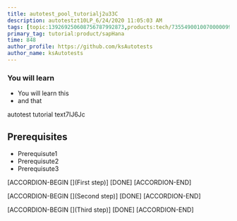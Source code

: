 ```yaml
---
title: autotest_pool_tutorialj2u33C
description: autotestzt10LP_6/24/2020 11:05:03 AM
tags: [topic:139269250608756787992873,products:tech/73554900100700000996,tutorial:experience/advanced]
primary_tag: tutorial:product/sapHana
time: 848
author_profile: https://github.com/ksAutotests
author_name: ksAutotests
---
```

### You will learn
- You will learn this
- and that

autotest tutorial text7IJ6Jc

## Prerequisites
- Prerequisute1
- Prerequisute2
- Prerequisute3

[ACCORDION-BEGIN [](First step)]
[DONE]
[ACCORDION-END]

[ACCORDION-BEGIN [](Second step)]
[DONE]
[ACCORDION-END]

[ACCORDION-BEGIN [](Third step)]
[DONE]
[ACCORDION-END]

